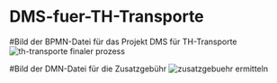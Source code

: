 # DMS-fuer-TH-Transporte

#Bild der BPMN-Datei für das Projekt DMS für TH-Transporte
![th-transporte finaler prozess](https://user-images.githubusercontent.com/29437801/51528334-b5486a80-1e36-11e9-8fe6-fdf08c9b9022.png)

#Bild der DMN-Datei für die Zusatzgebühr
![zusatzgebuehr ermitteln](https://user-images.githubusercontent.com/29437801/51528417-eb85ea00-1e36-11e9-9a2b-f95f2df1788f.PNG)


      
